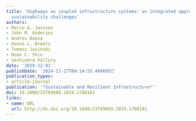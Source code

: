 ```yaml
---
title: 'Highways as coupled infrastructure systems: an integrated approach to address
  sustainability challenges'
authors:
- Marco A. Janssen
- John M. Anderies
- Andres Baeza
- Hanna L. Breetz
- Tomasz Jasinski
- Hoon C. Shin
- Sechindra Vallury
date: '2019-12-01'
publishDate: '2024-11-27T04:14:55.494695Z'
publication_types:
- article-journal
publication: '*Sustainable and Resilient Infrastructure*'
doi: 10.1080/23789689.2019.1708181
links:
- name: URL
  url: http://dx.doi.org/10.1080/23789689.2019.1708181
---
```

